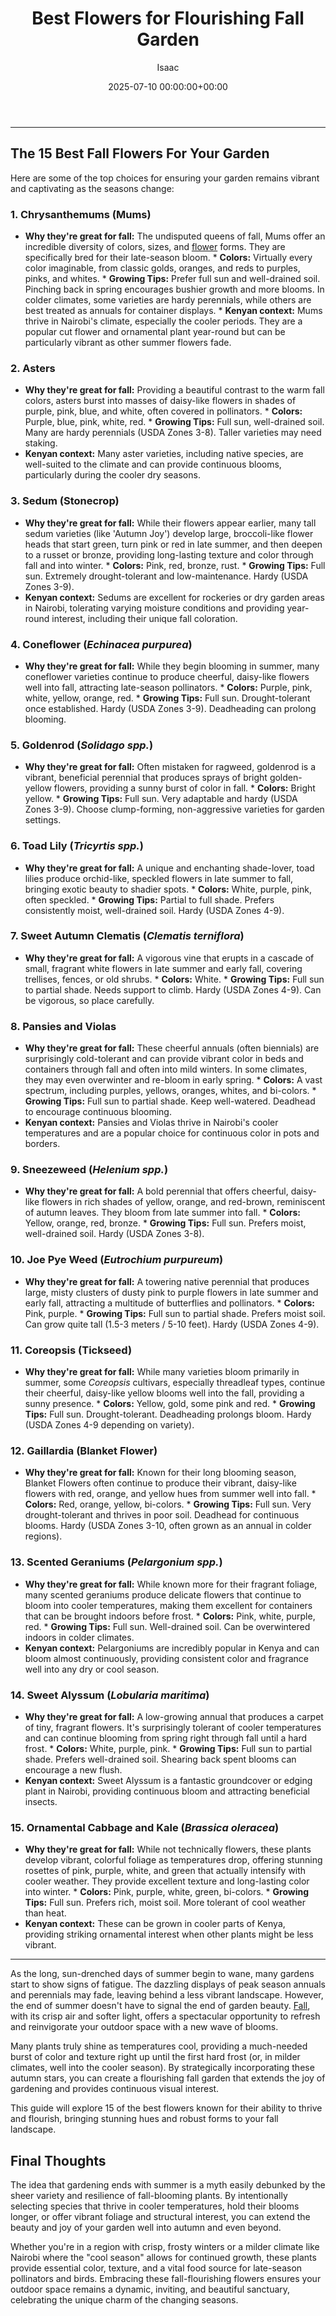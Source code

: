 ﻿---
title: Best Flowers for Flourishing Fall Garden
description: As the long, sun-drenched days of summer begin to wane, many gardens start to show signs of fatigue. The dazzling displays of peak season annuals and...
slug: /best-flowers-for-flourishing-fall-garden/
date: 2025-07-10 00:00:00+00:00
lastmod: 2025-07-10 00:00:00+03:00
author: Isaac
categories:
- Guides
- Gardening
tags:
- guides
- flower
- fall
layout: post
---
---
## The 15 Best Fall Flowers For Your Garden
Here are some of the top choices for ensuring your garden remains vibrant and captivating as the seasons change:
### 1. Chrysanthemums (Mums)
* **Why they're great for fall:** The undisputed queens of fall, Mums offer an incredible diversity of colors, sizes, and [flower](https://pestpolicy.com/most-popular-spring-flower-by-state/) forms. They are specifically bred for their late-season bloom. * **Colors:** Virtually every color imaginable, from classic golds, oranges, and reds to purples, pinks, and whites. * **Growing Tips:** Prefer full sun and well-drained soil. Pinching back in spring encourages bushier growth and more blooms.
In colder climates, some varieties are hardy perennials, while others are best treated as annuals for container displays. * **Kenyan context:** Mums thrive in Nairobi's climate, especially the cooler periods. They are a popular cut flower and ornamental plant year-round but can be particularly vibrant as other summer flowers fade.
### 2. Asters
* **Why they're great for fall:** Providing a beautiful contrast to the warm fall colors, asters burst into masses of daisy-like flowers in shades of purple, pink, blue, and white, often covered in pollinators. * **Colors:** Purple, blue, pink, white, red. * **Growing Tips:** Full sun, well-drained soil. Many are hardy perennials (USDA Zones 3-8). Taller varieties may need staking.
* **Kenyan context:** Many aster varieties, including native species, are well-suited to the climate and can provide continuous blooms, particularly during the cooler dry seasons.
### 3. Sedum (Stonecrop)
* **Why they're great for fall:** While their flowers appear earlier, many tall sedum varieties (like 'Autumn Joy') develop large, broccoli-like flower heads that start green, turn pink or red in late summer, and then deepen to a russet or bronze, providing long-lasting texture and color through fall and into winter. * **Colors:** Pink, red, bronze, rust. * **Growing Tips:** Full sun. Extremely drought-tolerant and low-maintenance. Hardy (USDA Zones 3-9).
* **Kenyan context:** Sedums are excellent for rockeries or dry garden areas in Nairobi, tolerating varying moisture conditions and providing year-round interest, including their unique fall coloration.
### 4. Coneflower (*Echinacea purpurea*)
* **Why they're great for fall:** While they begin blooming in summer, many coneflower varieties continue to produce cheerful, daisy-like flowers well into fall, attracting late-season pollinators. * **Colors:** Purple, pink, white, yellow, orange, red. * **Growing Tips:** Full sun. Drought-tolerant once established. Hardy (USDA Zones 3-9). Deadheading can prolong blooming.
### 5. Goldenrod (*Solidago spp.*)
* **Why they're great for fall:** Often mistaken for ragweed, goldenrod is a vibrant, beneficial perennial that produces sprays of bright golden-yellow flowers, providing a sunny burst of color in fall. * **Colors:** Bright yellow. * **Growing Tips:** Full sun. Very adaptable and hardy (USDA Zones 3-9). Choose clump-forming, non-aggressive varieties for garden settings.
### 6. Toad Lily (*Tricyrtis spp.*)
* **Why they're great for fall:** A unique and enchanting shade-lover, toad lilies produce orchid-like, speckled flowers in late summer to fall, bringing exotic beauty to shadier spots. * **Colors:** White, purple, pink, often speckled. * **Growing Tips:** Partial to full shade. Prefers consistently moist, well-drained soil. Hardy (USDA Zones 4-9).
### 7. Sweet Autumn Clematis (*Clematis terniflora*)
* **Why they're great for fall:** A vigorous vine that erupts in a cascade of small, fragrant white flowers in late summer and early fall, covering trellises, fences, or old shrubs. * **Colors:** White. * **Growing Tips:** Full sun to partial shade. Needs support to climb. Hardy (USDA Zones 4-9). Can be vigorous, so place carefully.
### 8. Pansies and Violas
* **Why they're great for fall:** These cheerful annuals (often biennials) are surprisingly cold-tolerant and can provide vibrant color in beds and containers through fall and often into mild winters. In some climates, they may even overwinter and re-bloom in early spring. * **Colors:** A vast spectrum, including purples, yellows, oranges, whites, and bi-colors. * **Growing Tips:** Full sun to partial shade. Keep well-watered. Deadhead to encourage continuous blooming.
* **Kenyan context:** Pansies and Violas thrive in Nairobi's cooler temperatures and are a popular choice for continuous color in pots and borders.
### 9. Sneezeweed (*Helenium spp.*)
* **Why they're great for fall:** A bold perennial that offers cheerful, daisy-like flowers in rich shades of yellow, orange, and red-brown, reminiscent of autumn leaves. They bloom from late summer into fall. * **Colors:** Yellow, orange, red, bronze. * **Growing Tips:** Full sun. Prefers moist, well-drained soil. Hardy (USDA Zones 3-8).
### 10. Joe Pye Weed (*Eutrochium purpureum*)
* **Why they're great for fall:** A towering native perennial that produces large, misty clusters of dusty pink to purple flowers in late summer and early fall, attracting a multitude of butterflies and pollinators. * **Colors:** Pink, purple. * **Growing Tips:** Full sun to partial shade. Prefers moist soil. Can grow quite tall (1.5-3 meters / 5-10 feet). Hardy (USDA Zones 4-9).
### 11. Coreopsis (Tickseed)
* **Why they're great for fall:** While many varieties bloom primarily in summer, some *Coreopsis* cultivars, especially threadleaf types, continue their cheerful, daisy-like yellow blooms well into the fall, providing a sunny presence. * **Colors:** Yellow, gold, some pink and red. * **Growing Tips:** Full sun. Drought-tolerant. Deadheading prolongs bloom. Hardy (USDA Zones 4-9 depending on variety).
### 12. Gaillardia (Blanket Flower)
* **Why they're great for fall:** Known for their long blooming season, Blanket Flowers often continue to produce their vibrant, daisy-like flowers with red, orange, and yellow hues from summer well into fall. * **Colors:** Red, orange, yellow, bi-colors. * **Growing Tips:** Full sun. Very drought-tolerant and thrives in poor soil. Deadhead for continuous blooms. Hardy (USDA Zones 3-10, often grown as an annual in colder regions).
### 13. Scented Geraniums (*Pelargonium spp.*)
* **Why they're great for fall:** While known more for their fragrant foliage, many scented geraniums produce delicate flowers that continue to bloom into cooler temperatures, making them excellent for containers that can be brought indoors before frost. * **Colors:** Pink, white, purple, red. * **Growing Tips:** Full sun. Well-drained soil. Can be overwintered indoors in colder climates.
* **Kenyan context:** Pelargoniums are incredibly popular in Kenya and can bloom almost continuously, providing consistent color and fragrance well into any dry or cool season.
### 14. Sweet Alyssum (*Lobularia maritima*)
* **Why they're great for fall:** A low-growing annual that produces a carpet of tiny, fragrant flowers. It's surprisingly tolerant of cooler temperatures and can continue blooming from spring right through fall until a hard frost. * **Colors:** White, purple, pink. * **Growing Tips:** Full sun to partial shade. Prefers well-drained soil. Shearing back spent blooms can encourage a new flush.
* **Kenyan context:** Sweet Alyssum is a fantastic groundcover or edging plant in Nairobi, providing continuous bloom and attracting beneficial insects.
### 15. Ornamental Cabbage and Kale (*Brassica oleracea*)
* **Why they're great for fall:** While not technically flowers, these plants develop vibrant, colorful foliage as temperatures drop, offering stunning rosettes of pink, purple, white, and green that actually intensify with cooler weather. They provide excellent texture and long-lasting color into winter. * **Colors:** Pink, purple, white, green, bi-colors. * **Growing Tips:** Full sun. Prefers rich, moist soil. More tolerant of cool weather than heat.
* **Kenyan context:** These can be grown in cooler parts of Kenya, providing striking ornamental interest when other plants might be less vibrant.
---

As the long, sun-drenched days of summer begin to wane, many gardens start to show signs of fatigue. The dazzling displays of peak season annuals and perennials may fade, leaving behind a less vibrant landscape. However, the end of summer doesn't have to signal the end of garden beauty. [Fall](https://pestpolicy.com/fall-lawn-care-guide/), with its crisp air and softer light, offers a spectacular opportunity to refresh and reinvigorate your outdoor space with a new wave of blooms.

Many plants truly shine as temperatures cool, providing a much-needed burst of color and texture right up until the first hard frost (or, in milder climates, well into the cooler season). By strategically incorporating these autumn stars, you can create a flourishing fall garden that extends the joy of gardening and provides continuous visual interest.

This guide will explore 15 of the best flowers known for their ability to thrive and flourish, bringing stunning hues and robust forms to your fall landscape.

##  Final Thoughts

The idea that gardening ends with summer is a myth easily debunked by the sheer variety and resilience of fall-blooming plants. By intentionally selecting species that thrive in cooler temperatures, hold their blooms longer, or offer vibrant foliage and structural interest, you can extend the beauty and joy of your garden well into autumn and even beyond.

Whether you're in a region with crisp, frosty winters or a milder climate like Nairobi where the "cool season" allows for continued growth, these plants provide essential color, texture, and a vital food source for late-season pollinators and birds. Embracing these fall-flourishing flowers ensures your outdoor space remains a dynamic, inviting, and beautiful sanctuary, celebrating the unique charm of the changing seasons.

